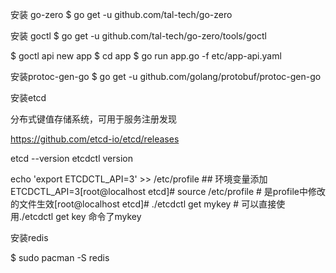 安装 go-zero
$ go get -u github.com/tal-tech/go-zero

安装 goctl
$ go get -u github.com/tal-tech/go-zero/tools/goctl

$ goctl api new app
$ cd app
$ go run app.go -f etc/app-api.yaml

安装protoc-gen-go
$ go get -u github.com/golang/protobuf/protoc-gen-go

安装etcd

分布式键值存储系统，可用于服务注册发现

https://github.com/etcd-io/etcd/releases

etcd --version
etcdctl version

echo 'export ETCDCTL_API=3' >> /etc/profile ## 环境变量添加 ETCDCTL_API=3[root@localhost etcd]# source /etc/profile # 是profile中修改的文件生效[root@localhost etcd]# ./etcdctl get mykey # 可以直接使用./etcdctl get key 命令了mykey

安装redis

$ sudo pacman -S redis

